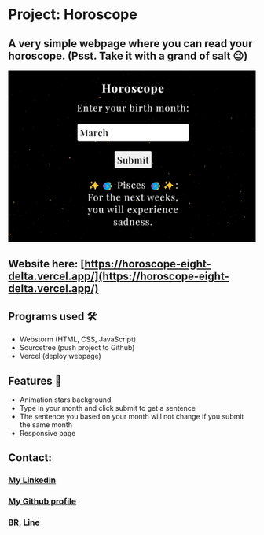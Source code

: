 # Project: Horoscope

## A very simple webpage where you can read your horoscope. (Psst. Take it with a grand of salt 😉)

![Horoscope](assets/horoscopeScreenshot.png)

## Website here: [https://horoscope-eight-delta.vercel.app/](https://horoscope-eight-delta.vercel.app/)

## Programs used 🛠️
- Webstorm (HTML, CSS, JavaScript)
- Sourcetree (push project to Github)
- Vercel (deploy webpage)

## Features 🌟
- Animation stars background
- Type in your month and click submit to get a sentence
- The sentence you based on your month will not change if you submit the same month
- Responsive page

## Contact:

### [My Linkedin](https://www.linkedin.com/in/line-svensen-967131122/)

### [My Github profile](https://github.com/LineSvensen)

### BR, Line